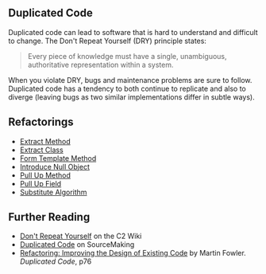 ## Duplicated Code

Duplicated code can lead to software that is hard to understand and difficult to change. The Don't Repeat Yourself (DRY) principle states:

> Every piece of knowledge must have a single, unambiguous, authoritative representation within a system.

When you violate DRY, bugs and maintenance problems are sure to follow. Duplicated code has a tendency to both continue to replicate and also to diverge (leaving bugs as two similar implementations differ in subtle ways).

## Refactorings

*   [Extract Method](http://sourcemaking.com/refactoring/extract-method)
*   [Extract Class](http://sourcemaking.com/refactoring/extract-class)
*   [Form Template Method](http://sourcemaking.com/refactoring/form-template-method)
*   [Introduce Null Object](http://sourcemaking.com/refactoring/introduce-null-object)
*   [Pull Up Method](http://sourcemaking.com/refactoring/pull-up-method)
*   [Pull Up Field](http://sourcemaking.com/refactoring/pull-up-field)
*   [Substitute Algorithm](http://sourcemaking.com/refactoring/substitute-algorithm)

## Further Reading

*   [Don't Repeat Yourself](http://c2.com/cgi/wiki?DontRepeatYourself) on the C2 Wiki
*   [Duplicated Code](http://sourcemaking.com/refactoring/duplicated-code) on SourceMaking
*   [Refactoring: Improving the Design of Existing Code](http://www.amazon.com/Refactoring-Improving-Design-Existing-Code/dp/0201485672) by Martin Fowler. _Duplicated Code_, p76
